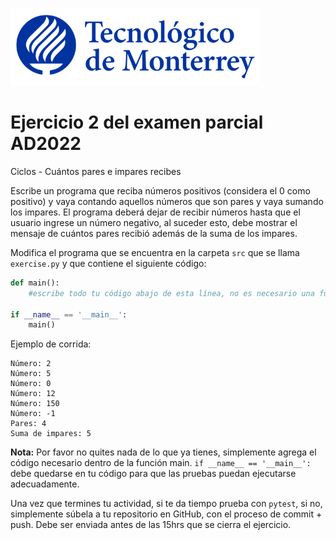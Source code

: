 ![Tec de Monterrey](../../images/logotecmty.png)
# Ejercicio 2 del examen parcial AD2022
Ciclos - Cuántos pares e impares recibes

Escribe un programa que reciba números positivos (considera el 0 como positivo) y vaya contando aquellos números que son pares y vaya sumando los impares. El programa deberá dejar de recibir números hasta que el usuario ingrese un número negativo, al suceder esto, debe mostrar el mensaje de cuántos pares recibió además de la suma de los impares.

Modifica el programa que se encuentra en la carpeta `src` que se llama
`exercise.py` y que contiene el siguiente código:

```python
def main():
    #escribe todo tu código abajo de esta línea, no es necesario una función

if __name__ == '__main__':
    main()
```

Ejemplo de corrida:

```
Número: 2
Número: 5
Número: 0
Número: 12
Número: 150
Número: -1
Pares: 4
Suma de impares: 5
```


**Nota:** Por favor no quites nada de lo que ya tienes, simplemente agrega el código 
necesario dentro de la función main. 
`if __name__ == '__main__':` debe quedarse en tu código para que las pruebas puedan 
ejecutarse adecuadamente.

Una vez que termines tu actividad, si te da tiempo prueba con
`pytest`, si no, simplemente súbela a tu repositorio en GitHub, con el proceso de commit + push.
Debe ser enviada antes de las 15hrs que se cierra el ejercicio.
